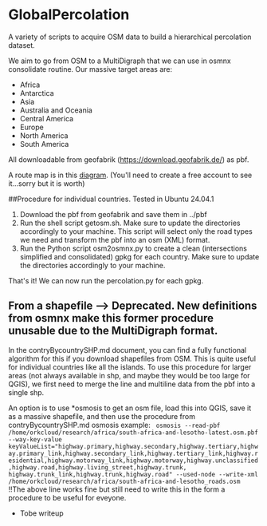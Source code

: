 # GlobalPercolation
A variety of scripts to acquire OSM data to build a hierarchical percolation dataset.

We aim to go from OSM to a MultiDigraph that we can use in osmnx consolidate routine. Our massive target areas are:
* Africa 	
* Antarctica 	
* Asia 	
* Australia and Oceania 
* Central America 	
* Europe 
* North America 	
* South America
  
All downloadable from geofabrik (https://download.geofabrik.de/) as pbf.

A route map is in this [diagram](https://lucid.app/lucidchart/05c17c1d-c4d2-42d2-b877-642a685b454f/edit?viewport_loc=-1355%2C40%2C2125%2C1105%2C0_0&invitationId=inv_76e1f82c-d7ff-431c-a19c-4df6ed9cdd9c).
(You'll need to create a free account to see it...sorry but it is worth)

##Procedure for individual countries. Tested in Ubuntu 24.04.1
1. Download the pbf from geofabrik and save them in ../pbf
2. Run the shell script getosm.sh. Make sure to update the directories accordingly to your machine. This script will select only the road types we need and transform the pbf into an osm (XML) format.
3. Run the Python script osm2osmnx.py to create a clean (intersections simplified and consolidated) gpkg for each country. Make sure to update the directories accordingly to your machine.

That's it! We can now run the percolation.py for each gpkg.



## From a shapefile --> Deprecated. New definitions from osmnx make this former procedure unusable due to the MultiDigraph format. 
In the contryBycountrySHP.md document, you can find a fully functional algorithm for this if you download shapefiles from OSM. This is quite useful for individual countries like all the islands.
To use this procedure for larger areas (not always available in shp, and maybe they would be too large for QGIS), we first need to merge the line and multiline data from the pbf into a single shp. 

An option is to use *osmosis to get an osm file, load this into QGIS, save it as a massive shapefile, and then use the procedure from contryBycountrySHP.md
osmosis example:
<code>
osmosis --read-pbf /home/orkcloud/research/africa/south-africa-and-lesotho-latest.osm.pbf --way-key-value keyValueList="highway.primary,highway.secondary,highway.tertiary,highway.primary_link,highway.secondary_link,highway.tertiary_link,highway.residential,highway.motorway_link,highway.motorway,highway.unclassified,highway.road,highway.living_street,highway.trunk, highway.trunk_link,highway.trunk,highway.road" --used-node --write-xml /home/orkcloud/research/africa/south-africa-and-lesotho_roads.osm
</code>
!!The above line works fine but still need to write this in the form a procedure to be useful for eveyone.

 - Tobe writeup



